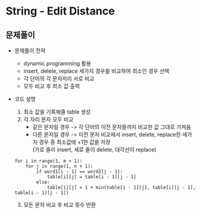 # String - Edit Distance
## 문제풀이
* 문제풀이 전략
    * dynamic programming 활용
    * insert, delete, replace 세가지 경우를 비교하여 최소인 경우 선택
    * 각 단어의 각 문자끼리 서로 비교
    * 모두 비교 후 최소 값 출력

* 코드 설명
    1. 최소 값을 기록해줄 table 생성
    2. 각 자리 문자 모두 비교  
        - 같은 문자일 경우 -> 각 단어의 이전 문자들까지 비교한 값 그대로 가져옴
        - 다른 문자일 경우 -> 이전 문자 비교에서 insert, delete, replace한 세가지 경우 중 최소값에 +1한 값을 저장  
        (가로 줄이 insert, 세로 줄이 delete, 대각선이 replace)
    ```
    for i in range(1, m + 1):
        for j in range(1, n + 1):
            if word1[i - 1] == word2[j - 1]:
                table[i][j] = table[i - 1][j - 1]
            else:
                table[i][j] = 1 + min(table[i - 1][j], table[i][j - 1], table[i - 1][j - 1])
    ```
    3. 모든 문자 비교 후 비교 횟수 반환